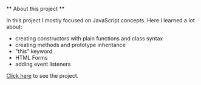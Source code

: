 ** About this project **

In this project I mostly focused on JavaScript concepts. Here I learned a lot about:

- creating constructors with plain functions and class syntax
- creating methods and prototype inheritance
- "this" keyword
- HTML Forms
- adding event listeners

[Click here](https://susi189.github.io/library/) to see the project.
